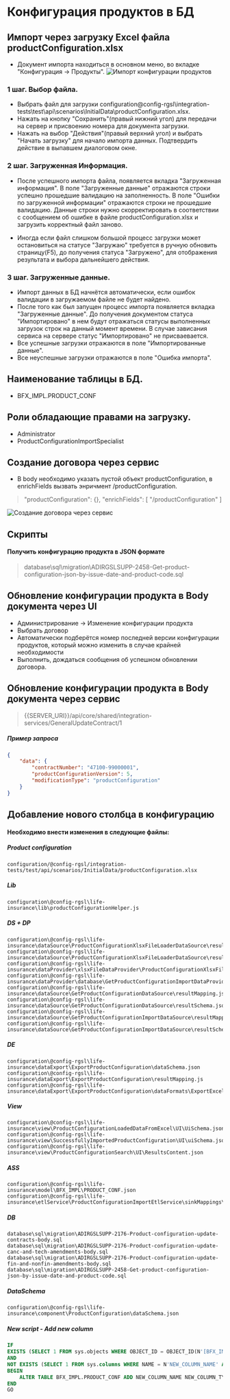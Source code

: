 # Конфигурация продуктов в БД

## Импорт через загрузку Excel файла productConfiguration.xlsx
- Документ импорта находиться в основном меню, во вкладке "Конфигурация -> Продукты".
![Импорт конфигурации продуктов](images\productConfiguration\productConfigurationImport.png "Импорт конфигурации продуктов")

### 1 шаг. Выбор файла.
- Выбрать файл для загрузки configuration\@config-rgsl\integration-tests\test\api\scenarios\InitialData\productConfiguration.xlsx.
- Нажать на кнопку "Сохранить"(правый нижний угол) для передачи на сервер и присвоению номера для документа загрузки.
- Нажать на выбор "Действия"(правый верхний угол) и выбрать "Начать загрузку" для начало импорта данных. Подтвердить действие в выпавшем  диалоговом окне.

### 2 шаг. Загруженная Информация.
- После успешного импорта файла, появляется вкладка "Загруженная информация". В поле "Загруженные данные" отражаются строки успешно прошедшие валидацию на заполненность. В поле "Ошибки по загруженной информации" отражаются строки не прошедшие валидацию. Данные строки нужно скорректировать в соответствии с сообщением об ошибке в файле productConfiguration.xlsx и загрузить корректный файл заново.

- Иногда если файл слишком большой процесс загрузки может остановиться на статусе "Загружаю" требуется в ручную обновить страницу(F5), до получения статуса "Загружено", для отображения результата и выбора дальнейшего действия.

### 3 шаг. Загруженные данные.
- Импорт данных в БД начнётся автоматически, если ошибок валидации в загружаемом файле не будет найдено.
- После того как был запущен процесс импорта появляется вкладка "Загруженные данные". До получения документом статуса "Импортировано" в нем будут отражаться статусы выполненных загрузок строк на данный момент времени. В случае зависания сервиса на сервере статус "Импортировано" не присваевается.
- Все успешные загрузки отражаются в поле "Импортированные данные".
- Все неуспешные загрузки отражаются в поле "Ошибка импорта".

## Наименование таблицы в БД.
- BFX_IMPL.PRODUCT_CONF

## Роли обладающие правами на загрузку.
- Administrator
- ProductConfigurationImportSpecialist

## Создание договора через сервис
- В body необходимо указать пустой объект productConfiguration, в enrichFields вызвать энричмент /productConfiguration.

> "productConfiguration": {},
> "enrichFields": [
>     "/productConfiguration"
> ]

![Создание договора через сервис](images\productConfiguration\productConfigurationService.png "Создание договора через сервис")

## Скрипты
#### Получить конфигурацию продукта в JSON формате
> database\sql\migration\ADIRGSLSUPP-2458-Get-product-configuration-json-by-issue-date-and-product-code.sql

## Обновление конфигурации продукта в Body документа через UI

- Администрирование -> Изменение конфигурации продукта
- Выбрать договор
- Автоматически подберётся номер последней версии конфигурации продуктов, который можно изменить в случае крайней необходимости
- Выполнить, дождаться сообщения об успешном обновлении договора.

## Обновление конфигурации продукта в Body документа через сервис

> {{SERVER_URI}}/api/core/shared/integration-services/GeneralUpdateContract/1

##### Пример запроса
```json
{
    "data": {
        "contractNumber": "47100-99000001",
        "productConfigurationVersion": 5,
        "modificationType": "productConfiguration"
    }
}
```

## Добавление нового столбца в конфигурацию

#### Необходимо внести изменения в следующие файлы:

##### Product configuration
```
configuration/@config-rgsl/integration-tests/test/api/scenarios/InitialData/productConfiguration.xlsx
```

##### Lib
```
configuration\@config-rgsl\life-insurance\lib\productConfigurationHelper.js
```

##### DS + DP
```
configuration\@config-rgsl\life-insurance\dataSource\ProductConfigurationXlsxFileLoaderDataSource\resultMapping.js
configuration\@config-rgsl\life-insurance\dataSource\ProductConfigurationXlsxFileLoaderDataSource\resultSchema.json
configuration\@config-rgsl\life-insurance\dataProvider\xlsxFileDataProvider\ProductConfigurationXlsxFileLoaderDataProvider\configuration.json
configuration\@config-rgsl\life-insurance\dataProvider\database\GetProductConfigurationImportDataProvider\query.handlebars
configuration\@config-rgsl\life-insurance\dataSource\GetProductConfigurationDataSource\resultMapping.js
configuration\@config-rgsl\life-insurance\dataSource\GetProductConfigurationDataSource\resultSchema.json
configuration\@config-rgsl\life-insurance\dataSource\GetProductConfigurationImportDataSource\resultMapping.js
configuration\@config-rgsl\life-insurance\dataSource\GetProductConfigurationImportDataSource\resultSchema.json
```

##### DE
```
configuration\@config-rgsl\life-insurance\dataExport\ExportProductConfiguration\dataSchema.json
configuration\@config-rgsl\life-insurance\dataExport\ExportProductConfiguration\resultMapping.js
configuration\@config-rgsl\life-insurance\dataExport\ExportProductConfiguration\dataFormats\ExportExcelProductConfiguration\template.xlsx
```

##### View
```
configuration\@config-rgsl\life-insurance\view\ProductConfigurationLoadedDataFromExcel\UI\UiSchema.json
configuration\@config-rgsl\life-insurance\view\SuccessfullyImportedProductConfiguration\UI\uiSchema.json
configuration\@config-rgsl\life-insurance\view\ProductConfigurationSearch\UI\ResultsContent.json
```

##### ASS
```
configuration\@config-rgsl\life-insurance\model\BFX_IMPL\PRODUCT_CONF.json
configuration\@config-rgsl\life-insurance\etlService\ProductConfigurationImportEtlService\sinkMappings\WriteToProductConfigurationTable\mapping.js
```

##### DB
```
database\sql\migration\ADIRGSLSUPP-2176-Product-configuration-update-contracts-body.sql
database\sql\migration\ADIRGSLSUPP-2176-Product-configuration-update-canc-and-tech-amendments-body.sql
database\sql\migration\ADIRGSLSUPP-2176-Product-configuration-update-fin-and-nonfin-amendments-body.sql
database\sql\migration\ADIRGSLSUPP-2458-Get-product-configuration-json-by-issue-date-and-product-code.sql
```

##### DataSchema
```
configuration\@config-rgsl\life-insurance\component\ProductConfiguration\dataSchema.json
```

##### New script - Add new column
```sql
IF
EXISTS (SELECT 1 FROM sys.objects WHERE OBJECT_ID = OBJECT_ID(N'[BFX_IMPL].[PRODUCT_CONF]') AND TYPE IN (N'U'))
AND
NOT EXISTS (SELECT 1 FROM sys.columns WHERE NAME = N'NEW_COLUMN_NAME' AND OBJECT_ID = OBJECT_ID(N'[BFX_IMPL].[PRODUCT_CONF]'))
BEGIN
	ALTER TABLE BFX_IMPL.PRODUCT_CONF ADD NEW_COLUMN_NAME NEW_COLUMN_TYPE NULL
END
GO
```